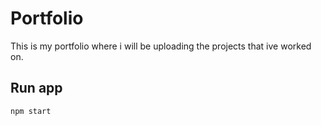 # Portfolio

This is my portfolio where i will be uploading the projects that ive worked on.

## Run app

`npm start`


